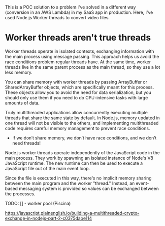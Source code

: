 This is a POC solution to a problem I've solved in a different way (conversion in an AWS Lambda) in my SaaS app in production. Here, I've used Node.js Worker threads to convert video files.

# Worker threads aren't true threads

Worker threads operate in isolated contexts, exchanging information with the main process using message passing. This approach helps us avoid the race conditions problem regular threads have. At the same time, worker threads live in the same parent process as the main thread, so they use a lot less memory.

You can share memory with worker threads by passing ArrayBuffer or SharedArrayBuffer objects, which are specifically meant for this process. These objects allow you to avoid the need for data serialization, but you should only use them if you need to do CPU-intensive tasks with large amounts of data.

Truly multithreaded applications allow concurrently executing multiple threads that share the same state by default. In Node.js, memory updated in one thread will not be visible to the others, and implementing multithreaded code requires careful memory management to prevent race conditions. 
- If we don’t share memory, we don’t have race conditions, and we don’t need threads!

Node.js worker threads operate independently of the JavaScript code in the main process. They work by spawning an isolated instance of Node's V8 JavaScript runtime. The new runtime can then be used to execute a JavaScript file out of the main event loop.

Since the file is executed in this way, there's no implicit memory sharing between the main program and the worker "thread." Instead, an event-based messaging system is provided so values can be exchanged between the processes.

TODO:
  [] - worker pool (Piscina)

https://javascript.plainenglish.io/building-a-multithreaded-crypto-exchange-in-nodejs-part-2-c0375dabe114